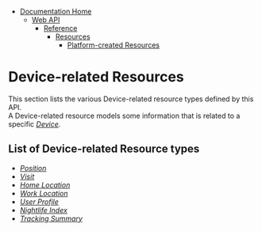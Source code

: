 * [Documentation Home](../../../../../README.md)  
  * [Web API](../../../../index.md)  
    * [Reference](../../../index.md)
        * [Resources](../../index.md)
           * [Platform-created Resources](../index.md)
           
# Device-related Resources

This section lists the various Device-related resource types defined by this API.  
A Device-related resource models some information that is related to a specific [*Device*](../../../resources/device-related/device.md).

## List of Device-related Resource types

* [*Position*](position.md)
* [*Visit*](visit.md)
* [*Home Location*](home-location.md)
* [*Work Location*](work-location.md)
* [*User Profile*](profile.md)
* [*Nightlife Index*](nightlife-index.md)
* [*Tracking Summary*](tracking-summary.md)
